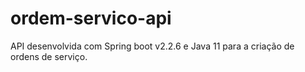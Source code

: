 # ordem-servico-api
API desenvolvida com Spring boot v2.2.6 e Java 11 para a criação de ordens de serviço.
